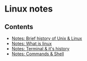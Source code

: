 # Linux notes

## Contents 
- [Notes: Brief history of Unix & Linux ](./Linux-history.md)
- [Notes: What is linux ](./Linux.md)
- [Notes: Terminal & it's history ](./Terminal.md)
- [Notes: Commands & Shell ](./Commands-and-shell.md)